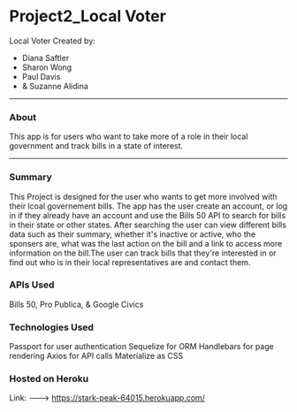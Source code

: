 # Project2_Local Voter

Local Voter Created by:
* Diana Saftler
* Sharon Wong
* Paul Davis
* & Suzanne Alidina

-------------

### About ###

This app is for users who want to take more of a role in their local government and track bills in a state of interest.

-------------

### Summary ###
This Project is designed for the user who wants to get more involved with their lcoal governement bills. The app has the user create an account, or log in if they already have an account and use the Bills 50 API to search for bills in their state or other states. After searching the user can view different bills data such as their summary, whether it's inactive or active, who the sponsers are, what was the last action on the bill and a link to access more information on the bill.The user can track bills that they're interested in or find out who is in their local representatives are and contact them.

### APIs Used ###
Bills 50, Pro Publica, & Google Civics

### Technologies Used ###
Passport for user authentication
Sequelize for ORM
Handlebars for page rendering
Axios for API calls
Materialize as CSS

### Hosted on Heroku ###
Link: ---> https://stark-peak-64015.herokuapp.com/